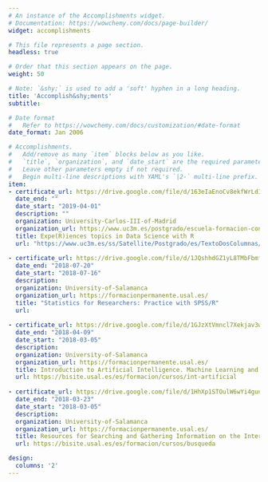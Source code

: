 ```yaml
---
# An instance of the Accomplishments widget.
# Documentation: https://wowchemy.com/docs/page-builder/
widget: accomplishments

# This file represents a page section.
headless: true

# Order that this section appears on the page.
weight: 50

# Note: `&shy;` is used to add a 'soft' hyphen in a long heading.
title: 'Accomplish&shy;ments'
subtitle:

# Date format
#   Refer to https://wowchemy.com/docs/customization/#date-format
date_format: Jan 2006

# Accomplishments.
#   Add/remove as many `item` blocks below as you like.
#   `title`, `organization`, and `date_start` are the required parameters.
#   Leave other parameters empty if not required.
#   Begin multi-line descriptions with YAML's `|2-` multi-line prefix.
item:
- certificate_url: https://drive.google.com/file/d/163eIaEnoCv8ekfWrLdIqPzfB8xtQUwYp/view?usp=sharing
  date_end: ""
  date_start: "2019-04-01"
  description: ""
  organization: University-Carlos-III-of-Madrid
  organization_url: https://www.uc3m.es/postgrado/escuela-formacion-continua
  title: Expe(R)iences topics in Data Science with R
  url: "https://www.uc3m.es/ss/Satellite/Postgrado/es/TextoDosColumnas/1371264178837/Curso_Expe(R)iencias_temas_en_las_cienCIAS_de_datos_con_R:"
  
- certificate_url: https://drive.google.com/file/d/1JQshhdGZ1yL8TMbFbmfqrGfUgWr7ogvM/view?usp=sharing
  date_end: "2018-07-20"
  date_start: "2018-07-16"
  description: 
  organization: University-of-Salamanca
  organization_url: https://formacionpermanente.usal.es/
  title: "Statistics for Researchers: Practice with SPSS/R"
  url: 
  
- certificate_url: https://drive.google.com/file/d/1GJzXtVmncl7Xekjav3w6X7JpN72ajYBn/view?usp=sharing
  date_end: "2018-04-09"
  date_start: "2018-03-05"
  description: 
  organization: University-of-Salamanca
  organization_url: https://formacionpermanente.usal.es/
  title: Introduction to Artificial Intelligence. Machine Learning and Neural Networks
  url: https://bisite.usal.es/es/formacion/cursos/int-artificial
  
- certificate_url: https://drive.google.com/file/d/1HhXp1STOulW6wYi4guncYSyx6SsL0hT6/view?usp=sharing
  date_end: "2018-03-23"
  date_start: "2018-03-05"
  description: 
  organization: University-of-Salamanca
  organization_url: https://formacionpermanente.usal.es/
  title: Resources for Searching and Gathering Information on the Internet
  url: https://bisite.usal.es/es/formacion/cursos/busqueda

design:
  columns: '2' 
---
```

